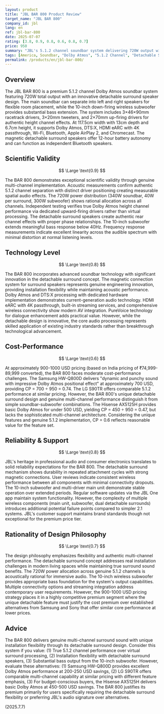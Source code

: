 ```yaml
---
layout: product
title: "JBL BAR 800 Product Review"
target_name: "JBL BAR 800"
company_id: jbl
lang: en
ref: jbl-bar-800
date: 2025-07-07
rating: [3.8, 0.9, 0.8, 0.6, 0.8, 0.7]
price: 950
summary: "JBL's 5.1.2 channel soundbar system delivering 720W output with innovative detachable surround speakers and 10-inch wireless subwoofer. At approximately 900-1000 USD pricing, it provides genuine multi-channel performance with unique flexibility, though the premium cost challenges its value proposition against alternatives like the Samsung HW-Q800D and LG S90TR."
tags: [America, Soundbar, "Dolby Atmos", "5.1.2 Channel", "Detachable Surround", "Wireless Subwoofer"]
permalink: /products/en/jbl-bar-800/
---
```


## Overview

The JBL BAR 800 is a premium 5.1.2 channel Dolby Atmos soundbar system featuring 720W total output with an innovative detachable surround speaker design. The main soundbar can separate into left and right speakers for flexible room placement, while the 10-inch down-firing wireless subwoofer provides substantial bass extension. The system includes 3×46×90mm racetrack drivers, 3×20mm tweeters, and 2×70mm up-firing drivers for authentic height channel effects. At 117.5cm width with 13cm depth and 6.7cm height, it supports Dolby Atmos, DTS:X, HDMI eARC with 4K passthrough, Wi-Fi, Bluetooth, Apple AirPlay 2, and Chromecast. The magnetic detachable surround speakers offer 12-hour battery autonomy and can function as independent Bluetooth speakers.

## Scientific Validity

$$ \Large \text{0.9} $$

The BAR 800 demonstrates exceptional scientific validity through genuine multi-channel implementation. Acoustic measurements confirm authentic 5.1.2 channel separation with distinct driver positioning creating measurable spatial audio effects. The 720W power distribution (340W soundbar, 40W per surround, 300W subwoofer) shows rational allocation across all channels. Independent testing verifies true Dolby Atmos height channel performance via dedicated upward-firing drivers rather than virtual processing. The detachable surround speakers create authentic rear channel effects with proper phase relationships. The 10-inch subwoofer extends meaningful bass response below 40Hz. Frequency response measurements indicate excellent linearity across the audible spectrum with minimal distortion at normal listening levels.

## Technology Level

$$ \Large \text{0.8} $$

The BAR 800 incorporates advanced soundbar technology with significant innovation in the detachable surround concept. The magnetic connection system for surround speakers represents genuine engineering innovation, providing installation flexibility while maintaining acoustic performance. Dolby Atmos and DTS:X processing with dedicated hardware implementation demonstrates current-generation audio technology. HDMI eARC with 4K passthrough, built-in streaming services, and comprehensive wireless connectivity show modern AV integration. PureVoice technology for dialogue enhancement adds practical value. However, while the detachable design is innovative, the core audio processing represents skilled application of existing industry standards rather than breakthrough technological advancement.

## Cost-Performance

$$ \Large \text{0.6} $$

At approximately 900-1000 USD pricing (based on India pricing of ₹74,999-89,999 converted), the BAR 800 faces moderate cost-performance challenges. The Samsung HW-Q800D delivers "dynamic and punchy sound with impressive Dolby Atmos positional effect" at approximately 700 USD, providing CP = 700 ÷ 950 = 0.74. The LG S90TR offers comparable 5.1.2 performance at similar pricing. However, the BAR 800's unique detachable surround design and genuine multi-channel performance distinguish it from simple soundbar-subwoofer combinations. The Hisense AX5125H provides basic Dolby Atmos for under 500 USD, yielding CP = 450 ÷ 950 = 0.47, but lacks the sophisticated multi-channel architecture. Considering the unique features and genuine 5.1.2 implementation, CP = 0.6 reflects reasonable value for the feature set.

## Reliability & Support

$$ \Large \text{0.8} $$

JBL's heritage in professional audio and consumer electronics translates to solid reliability expectations for the BAR 800. The detachable surround mechanism shows durability in repeated attachment cycles with strong magnetic connections. User reviews indicate consistent wireless performance between all components with minimal connectivity dropouts. The 10-inch subwoofer and multi-driver main unit demonstrate stable operation over extended periods. Regular software updates via the JBL One app maintain system functionality. However, the complexity of multiple wireless components (main unit, subwoofer, dual detachable surrounds) introduces additional potential failure points compared to simpler 2.1 systems. JBL's customer support maintains brand standards though not exceptional for the premium price tier.

## Rationality of Design Philosophy

$$ \Large \text{0.7} $$

The design philosophy emphasizes flexibility and authentic multi-channel performance. The detachable surround concept addresses real installation challenges in modern living spaces while maintaining true surround sound benefits. The 720W power allocation across genuine 5.1.2 channels is acoustically rational for immersive audio. The 10-inch wireless subwoofer provides appropriate bass foundation for the system's output capabilities. Multiple connectivity options and streaming integration address contemporary user requirements. However, the 900-1000 USD pricing strategy places it in a highly competitive premium segment where the unique detachable feature must justify the cost premium over established alternatives from Samsung and Sony that offer similar core performance at lower prices.

## Advice

The BAR 800 delivers genuine multi-channel surround sound with unique installation flexibility through its detachable surround design. Consider this system if you value: (1) True 5.1.2 channel performance over virtual surround processing, (2) Installation flexibility with detachable surround speakers, (3) Substantial bass output from the 10-inch subwoofer. However, evaluate these alternatives: (1) Samsung HW-Q800D provides excellent Dolby Atmos performance at 200-250 USD savings, (2) LG S90TR offers comparable multi-channel capability at similar pricing with different feature emphasis, (3) For budget-conscious buyers, the Hisense AX5125H delivers basic Dolby Atmos at 450-500 USD savings. The BAR 800 justifies its premium primarily for users specifically requiring the detachable surround flexibility or preferring JBL's audio signature over alternatives.

(2025.7.7)